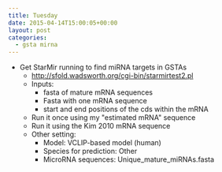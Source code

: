 ```yaml
---
title: Tuesday
date: 2015-04-14T15:00:05+00:00
layout: post
categories:
  - gsta mirna
---
```

  * Get StarMir running to find miRNA targets in GSTAs
      * <a href="http://sfold.wadsworth.org/cgi-bin/starmirtest2.pl" target="_blank">http://sfold.wadsworth.org/cgi-bin/starmirtest2.pl</a>
      * Inputs:
          * fasta of mature mRNA sequences
          * Fasta with one mRNA sequence
          * start and end positions of the cds within the mRNA
      * Run it once using my "estimated mRNA" sequence
      * Run it using the Kim 2010 mRNA sequence
      * Other setting:
          * Model: VCLIP-based model (human)
          * Species for prediction: Other
          * MicroRNA sequences: Unique\_mature\_miRNAs.fasta
